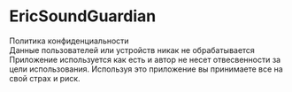 # EricSoundGuardian
Политика конфиденциальности
<br>
Данные пользователей или устройств никак не обрабатывается
Приложение используется как есть и автор не несет отвесвенности за цели использования.
Используя это приложение вы принимаете все на свой страх и риск.
